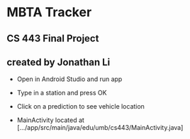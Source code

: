 # MBTA Tracker
## CS 443 Final Project
## created by Jonathan Li

* Open in Android Studio and run app
* Type in a station and press OK
* Click on a prediction to see vehicle location

* MainActivity located at [.../app/src/main/java/edu/umb/cs443/MainActivity.java]
      
